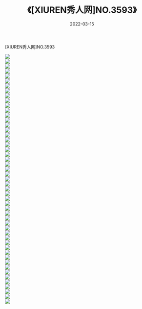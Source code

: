 ﻿---
layout: post
title:  《[XIUREN秀人网]NO.3593》
date:   2022-03-15
img: http://img.660000.xyz/Sharelink/秀人网/秀人网第04部分/[XIUREN秀人网]NO.3593/000.jpg
categories: [美女, 清纯, 唯美]
---

[XIUREN秀人网]NO.3593

 ![](http://img.660000.xyz/Sharelink/秀人网/秀人网第04部分/[XIUREN秀人网]NO.3593/001.jpg) <br>![](http://img.660000.xyz/Sharelink/秀人网/秀人网第04部分/[XIUREN秀人网]NO.3593/002.jpg) <br>![](http://img.660000.xyz/Sharelink/秀人网/秀人网第04部分/[XIUREN秀人网]NO.3593/003.jpg) <br>![](http://img.660000.xyz/Sharelink/秀人网/秀人网第04部分/[XIUREN秀人网]NO.3593/004.jpg) <br>![](http://img.660000.xyz/Sharelink/秀人网/秀人网第04部分/[XIUREN秀人网]NO.3593/005.jpg) <br>![](http://img.660000.xyz/Sharelink/秀人网/秀人网第04部分/[XIUREN秀人网]NO.3593/006.jpg) <br>![](http://img.660000.xyz/Sharelink/秀人网/秀人网第04部分/[XIUREN秀人网]NO.3593/007.jpg) <br>![](http://img.660000.xyz/Sharelink/秀人网/秀人网第04部分/[XIUREN秀人网]NO.3593/008.jpg) <br>![](http://img.660000.xyz/Sharelink/秀人网/秀人网第04部分/[XIUREN秀人网]NO.3593/009.jpg) <br>![](http://img.660000.xyz/Sharelink/秀人网/秀人网第04部分/[XIUREN秀人网]NO.3593/010.jpg) <br>![](http://img.660000.xyz/Sharelink/秀人网/秀人网第04部分/[XIUREN秀人网]NO.3593/011.jpg) <br>![](http://img.660000.xyz/Sharelink/秀人网/秀人网第04部分/[XIUREN秀人网]NO.3593/012.jpg) <br>![](http://img.660000.xyz/Sharelink/秀人网/秀人网第04部分/[XIUREN秀人网]NO.3593/013.jpg) <br>![](http://img.660000.xyz/Sharelink/秀人网/秀人网第04部分/[XIUREN秀人网]NO.3593/014.jpg) <br>![](http://img.660000.xyz/Sharelink/秀人网/秀人网第04部分/[XIUREN秀人网]NO.3593/015.jpg) <br>![](http://img.660000.xyz/Sharelink/秀人网/秀人网第04部分/[XIUREN秀人网]NO.3593/016.jpg) <br>![](http://img.660000.xyz/Sharelink/秀人网/秀人网第04部分/[XIUREN秀人网]NO.3593/017.jpg) <br>![](http://img.660000.xyz/Sharelink/秀人网/秀人网第04部分/[XIUREN秀人网]NO.3593/018.jpg) <br>![](http://img.660000.xyz/Sharelink/秀人网/秀人网第04部分/[XIUREN秀人网]NO.3593/019.jpg) <br>![](http://img.660000.xyz/Sharelink/秀人网/秀人网第04部分/[XIUREN秀人网]NO.3593/020.jpg) <br>![](http://img.660000.xyz/Sharelink/秀人网/秀人网第04部分/[XIUREN秀人网]NO.3593/021.jpg) <br>![](http://img.660000.xyz/Sharelink/秀人网/秀人网第04部分/[XIUREN秀人网]NO.3593/022.jpg) <br>![](http://img.660000.xyz/Sharelink/秀人网/秀人网第04部分/[XIUREN秀人网]NO.3593/023.jpg) <br>![](http://img.660000.xyz/Sharelink/秀人网/秀人网第04部分/[XIUREN秀人网]NO.3593/024.jpg) <br>![](http://img.660000.xyz/Sharelink/秀人网/秀人网第04部分/[XIUREN秀人网]NO.3593/025.jpg) <br>![](http://img.660000.xyz/Sharelink/秀人网/秀人网第04部分/[XIUREN秀人网]NO.3593/026.jpg) <br>![](http://img.660000.xyz/Sharelink/秀人网/秀人网第04部分/[XIUREN秀人网]NO.3593/027.jpg) <br>![](http://img.660000.xyz/Sharelink/秀人网/秀人网第04部分/[XIUREN秀人网]NO.3593/028.jpg) <br>![](http://img.660000.xyz/Sharelink/秀人网/秀人网第04部分/[XIUREN秀人网]NO.3593/029.jpg) <br>![](http://img.660000.xyz/Sharelink/秀人网/秀人网第04部分/[XIUREN秀人网]NO.3593/030.jpg) <br>![](http://img.660000.xyz/Sharelink/秀人网/秀人网第04部分/[XIUREN秀人网]NO.3593/031.jpg) <br>![](http://img.660000.xyz/Sharelink/秀人网/秀人网第04部分/[XIUREN秀人网]NO.3593/032.jpg) <br>![](http://img.660000.xyz/Sharelink/秀人网/秀人网第04部分/[XIUREN秀人网]NO.3593/033.jpg) <br>![](http://img.660000.xyz/Sharelink/秀人网/秀人网第04部分/[XIUREN秀人网]NO.3593/034.jpg) <br>![](http://img.660000.xyz/Sharelink/秀人网/秀人网第04部分/[XIUREN秀人网]NO.3593/035.jpg) <br>![](http://img.660000.xyz/Sharelink/秀人网/秀人网第04部分/[XIUREN秀人网]NO.3593/036.jpg) <br>![](http://img.660000.xyz/Sharelink/秀人网/秀人网第04部分/[XIUREN秀人网]NO.3593/037.jpg) <br>![](http://img.660000.xyz/Sharelink/秀人网/秀人网第04部分/[XIUREN秀人网]NO.3593/038.jpg) <br>![](http://img.660000.xyz/Sharelink/秀人网/秀人网第04部分/[XIUREN秀人网]NO.3593/039.jpg) <br>![](http://img.660000.xyz/Sharelink/秀人网/秀人网第04部分/[XIUREN秀人网]NO.3593/040.jpg) <br>![](http://img.660000.xyz/Sharelink/秀人网/秀人网第04部分/[XIUREN秀人网]NO.3593/041.jpg) <br>![](http://img.660000.xyz/Sharelink/秀人网/秀人网第04部分/[XIUREN秀人网]NO.3593/042.jpg) <br>![](http://img.660000.xyz/Sharelink/秀人网/秀人网第04部分/[XIUREN秀人网]NO.3593/043.jpg) <br>![](http://img.660000.xyz/Sharelink/秀人网/秀人网第04部分/[XIUREN秀人网]NO.3593/044.jpg) <br>![](http://img.660000.xyz/Sharelink/秀人网/秀人网第04部分/[XIUREN秀人网]NO.3593/045.jpg) <br>![](http://img.660000.xyz/Sharelink/秀人网/秀人网第04部分/[XIUREN秀人网]NO.3593/046.jpg) <br>![](http://img.660000.xyz/Sharelink/秀人网/秀人网第04部分/[XIUREN秀人网]NO.3593/047.jpg) <br>![](http://img.660000.xyz/Sharelink/秀人网/秀人网第04部分/[XIUREN秀人网]NO.3593/048.jpg) <br>![](http://img.660000.xyz/Sharelink/秀人网/秀人网第04部分/[XIUREN秀人网]NO.3593/049.jpg) <br>![](http://img.660000.xyz/Sharelink/秀人网/秀人网第04部分/[XIUREN秀人网]NO.3593/050.jpg) <br>![](http://img.660000.xyz/Sharelink/秀人网/秀人网第04部分/[XIUREN秀人网]NO.3593/051.jpg) <br>